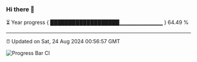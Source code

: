 ### Hi there 👋

⏳ Year progress { ███████████████████▁▁▁▁▁▁▁▁▁▁▁ } 64.49 %

---

⏰ Updated on Sat, 24 Aug 2024 00:56:57 GMT

![Progress Bar CI](https://github.com/liununu/liununu/workflows/Progress%20Bar%20CI/badge.svg)
